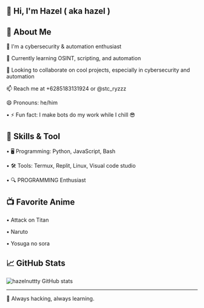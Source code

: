 ## 👋 Hi, I'm Hazel ( aka hazel )

## 🚀 About Me

👀 I'm a cybersecurity & automation enthusiast

🌱 Currently learning OSINT, scripting, and automation

💞️ Looking to collaborate on cool projects, especially in cybersecurity and automation

📫 Reach me at +6285183131924 or @stc_ryzzz

😄 Pronouns: he/him

• ⚡ Fun fact: I make bots do my work while I chill 😎
## 🔧 Skills & Tool

• 🖥️ Programming: Python, JavaScript, Bash

• 🛠️ Tools: Termux, Replit, Linux, Visual code studio

• 🔍 PROGRAMMING Enthusiast

## 📺 Favorite Anime

• Attack on Titan

• Naruto

• Yosuga no sora

## 📈 GitHub Stats
![hazelnuttty GitHub stats](https://github-readme-stats.vercel.app/api?username=hazelnuttty&show_icons=true)

---

🚀 Always hacking, always learning.


